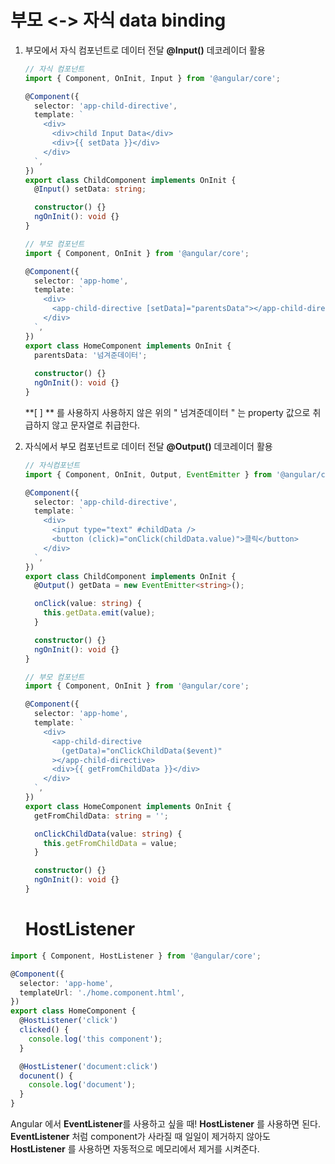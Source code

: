 # 부모 <-> 자식  data binding

1. 부모에서 자식 컴포넌트로 데이터 전달 **@Input()** 데코레이더 활용

   ```typescript
   // 자식 컴포넌트
   import { Component, OnInit, Input } from '@angular/core';
   
   @Component({
     selector: 'app-child-directive',
     template: `
       <div>
         <div>child Input Data</div>
         <div>{{ setData }}</div>
       </div>
     `,
   })
   export class ChildComponent implements OnInit {
     @Input() setData: string;
   
     constructor() {}
     ngOnInit(): void {}
   }
   ```

   ```typescript
   // 부모 컴포넌트
   import { Component, OnInit } from '@angular/core';
   
   @Component({
     selector: 'app-home',
     template: `
       <div>
         <app-child-directive [setData]="parentsData"></app-child-directive>
       </div>
     `,
   })
   export class HomeComponent implements OnInit {
     parentsData: '넘겨준데이터';
     
     constructor() {}
     ngOnInit(): void {}
   }
   ```

   

   **[ ] ** 를 사용하지 사용하지 않은 위의 " 넘겨준데이터 " 는 property 값으로 취급하지 않고 문자열로 취급한다.

   

2. 자식에서 부모 컴포넌트로 데이터 전달 **@Output()** 데코레이더 활용

   ```typescript
   // 자식컴포넌트
   import { Component, OnInit, Output, EventEmitter } from '@angular/core';
   
   @Component({
     selector: 'app-child-directive',
     template: `
       <div>
         <input type="text" #childData />
         <button (click)="onClick(childData.value)">클릭</button>
       </div>
     `,
   })
   export class ChildComponent implements OnInit {
     @Output() getData = new EventEmitter<string>();
   
     onClick(value: string) {
       this.getData.emit(value);
     }
   
     constructor() {}
     ngOnInit(): void {}
   }
   ```

   ```typescript
   // 부모 컴포넌트
   import { Component, OnInit } from '@angular/core';
   
   @Component({
     selector: 'app-home',
     template: `
       <div>
         <app-child-directive
           (getData)="onClickChildData($event)"
         ></app-child-directive>
         <div>{{ getFromChildData }}</div>
       </div>
     `,
   })
   export class HomeComponent implements OnInit {
     getFromChildData: string = '';
   
     onClickChildData(value: string) {
       this.getFromChildData = value;
     }
   
     constructor() {}
     ngOnInit(): void {}
   }
   ```

   # HostListener

```typescript
import { Component, HostListener } from '@angular/core';

@Component({
  selector: 'app-home',
  templateUrl: './home.component.html',
})
export class HomeComponent {
  @HostListener('click')
  clicked() {
    console.log('this component');
  }

  @HostListener('document:click')
  docunent() {
    console.log('document');
  }
}
```

Angular 에서 **EventListener**를 사용하고 싶을 때! **HostListener** 를 사용하면 된다. **EventListener** 처럼 component가 사라질 때 일일이 제거하지 않아도 **HostListener** 를 사용하면 자동적으로 메모리에서 제거를 시켜준다.